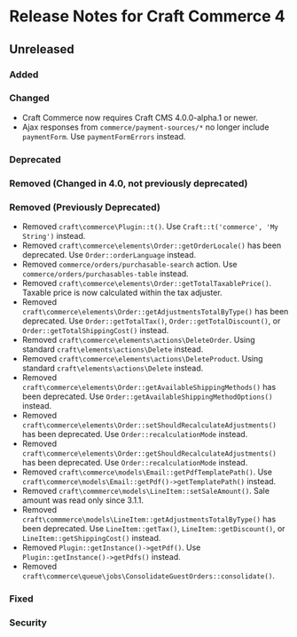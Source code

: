 # Release Notes for Craft Commerce 4

## Unreleased

### Added

### Changed
- Craft Commerce now requires Craft CMS 4.0.0-alpha.1 or newer.
- Ajax responses from `commerce/payment-sources/*` no longer include `paymentForm`. Use `paymentFormErrors` instead.

### Deprecated

### Removed (Changed in 4.0, not previously deprecated)

### Removed (Previously Deprecated)

- Removed `craft\commerce\Plugin::t()`. Use `Craft::t('commerce', 'My String')` instead.
- Removed `craft\commerce\elements\Order::getOrderLocale()` has been deprecated. Use `Order::orderLanguage` instead.
- Removed `commerce/orders/purchasable-search` action. Use `commerce/orders/purchasables-table` instead.
- Removed `craft\commerce\elements\Order::getTotalTaxablePrice()`. Taxable price is now calculated within the tax adjuster.
- Removed `craft\commerce\elements\Order::getAdjustmentsTotalByType()` has been deprecated. Use `Order::getTotalTax()`, `Order::getTotalDiscount()`, or `Order::getTotalShippingCost()` instead.
- Removed `craft\commerce\elements\actions\DeleteOrder`. Using standard `craft\elements\actions\Delete` instead.
- Removed `craft\commerce\elements\actions\DeleteProduct`. Using standard `craft\elements\actions\Delete` instead.
- Removed `craft\commerce\elements\Order::getAvailableShippingMethods()` has been deprecated. Use `Order::getAvailableShippingMethodOptions()` instead.
- Removed `craft\commerce\elements\Order::setShouldRecalculateAdjustments()` has been deprecated. Use `Order::recalculationMode` instead.
- Removed `craft\commerce\elements\Order::getShouldRecalculateAdjustments()` has been deprecated. Use `Order::recalculationMode` instead.
- Removed `craft\commerce\models\Email::getPdfTemplatePath()`. Use `craft\commerce\models\Email::getPdf()->getTemplatePath()` instead.
- Removed `craft\commmerce\models\LineItem::setSaleAmount()`. Sale amount was read only since 3.1.1.
- Removed `craft\commmerce\models\LineItem::getAdjustmentsTotalByType()` has been deprecated. Use `LineItem::getTax()`, `LineItem::getDiscount()`, or `LineItem::getShippingCost()` instead.
- Removed `Plugin::getInstance()->getPdf()`. Use `Plugin::getInstance()->getPdfs()` instead.
- Removed `craft\commerce\queue\jobs\ConsolidateGuestOrders::consolidate()`.


### Fixed

### Security
